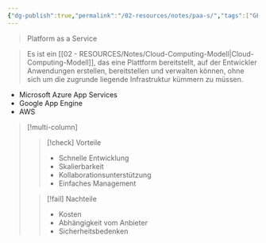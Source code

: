 ```yaml
---
{"dg-publish":true,"permalink":"/02-resources/notes/paa-s/","tags":["GFN/LF03","GFN/LF09","netzwerk"],"noteIcon":"","updated":"2025-07-12T13:31:41.000+02:00"}
---
```


> Platform as a Service

> Es ist ein [[02 - RESOURCES/Notes/Cloud-Computing-Modell\|Cloud-Computing-Modell]], das eine Plattform bereitstellt, auf der Entwickler Anwendungen erstellen, bereitstellen und verwalten können, ohne sich um die zugrunde liegende Infrastruktur kümmern zu müssen.

- Microsoft Azure App Services
- Google App Engine
- AWS

>[!multi-column]
> 
> >[!check] Vorteile
> > - Schnelle Entwicklung
> > - Skalierbarkeit
> > - Kollaborationsunterstützung
> > - Einfaches Management
> 
> >[!fail] Nachteile
> > - Kosten
> > - Abhängigkeit vom Anbieter
> > - Sicherheitsbedenken